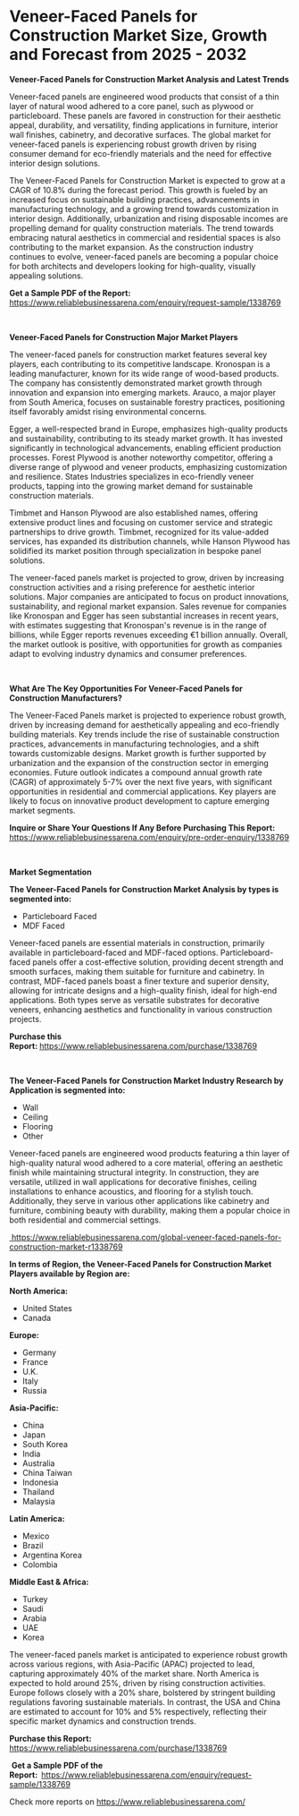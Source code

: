 <p><h1>Veneer-Faced Panels for Construction Market Size, Growth and Forecast from 2025 - 2032</h1></p><p><strong>Veneer-Faced Panels for Construction Market Analysis and Latest Trends</strong></p>
<p><p>Veneer-faced panels are engineered wood products that consist of a thin layer of natural wood adhered to a core panel, such as plywood or particleboard. These panels are favored in construction for their aesthetic appeal, durability, and versatility, finding applications in furniture, interior wall finishes, cabinetry, and decorative surfaces. The global market for veneer-faced panels is experiencing robust growth driven by rising consumer demand for eco-friendly materials and the need for effective interior design solutions.</p><p>The Veneer-Faced Panels for Construction Market is expected to grow at a CAGR of 10.8% during the forecast period. This growth is fueled by an increased focus on sustainable building practices, advancements in manufacturing technology, and a growing trend towards customization in interior design. Additionally, urbanization and rising disposable incomes are propelling demand for quality construction materials. The trend towards embracing natural aesthetics in commercial and residential spaces is also contributing to the market expansion. As the construction industry continues to evolve, veneer-faced panels are becoming a popular choice for both architects and developers looking for high-quality, visually appealing solutions.</p></p>
<p><strong>Get a Sample PDF of the Report:&nbsp;</strong> <a href="https://www.reliablebusinessarena.com/enquiry/request-sample/1338769?utm_campaign=1941&utm_medium=2&utm_source=Github&utm_content=ia&utm_term=08012025&utm_id=veneer-faced-panels-for-construction">https://www.reliablebusinessarena.com/enquiry/request-sample/1338769</a></p>
<p>&nbsp;</p>
<p><strong>Veneer-Faced Panels for Construction Major Market Players</strong></p>
<p><p>The veneer-faced panels for construction market features several key players, each contributing to its competitive landscape. Kronospan is a leading manufacturer, known for its wide range of wood-based products. The company has consistently demonstrated market growth through innovation and expansion into emerging markets. Arauco, a major player from South America, focuses on sustainable forestry practices, positioning itself favorably amidst rising environmental concerns.</p><p>Egger, a well-respected brand in Europe, emphasizes high-quality products and sustainability, contributing to its steady market growth. It has invested significantly in technological advancements, enabling efficient production processes. Forest Plywood is another noteworthy competitor, offering a diverse range of plywood and veneer products, emphasizing customization and resilience. States Industries specializes in eco-friendly veneer products, tapping into the growing market demand for sustainable construction materials.</p><p>Timbmet and Hanson Plywood are also established names, offering extensive product lines and focusing on customer service and strategic partnerships to drive growth. Timbmet, recognized for its value-added services, has expanded its distribution channels, while Hanson Plywood has solidified its market position through specialization in bespoke panel solutions.</p><p>The veneer-faced panels market is projected to grow, driven by increasing construction activities and a rising preference for aesthetic interior solutions. Major companies are anticipated to focus on product innovations, sustainability, and regional market expansion. Sales revenue for companies like Kronospan and Egger has seen substantial increases in recent years, with estimates suggesting that Kronospan's revenue is in the range of billions, while Egger reports revenues exceeding €1 billion annually. Overall, the market outlook is positive, with opportunities for growth as companies adapt to evolving industry dynamics and consumer preferences.</p></p>
<p>&nbsp;</p>
<p><strong>What Are The Key Opportunities For Veneer-Faced Panels for Construction Manufacturers?</strong></p>
<p><p>The Veneer-Faced Panels market is projected to experience robust growth, driven by increasing demand for aesthetically appealing and eco-friendly building materials. Key trends include the rise of sustainable construction practices, advancements in manufacturing technologies, and a shift towards customizable designs. Market growth is further supported by urbanization and the expansion of the construction sector in emerging economies. Future outlook indicates a compound annual growth rate (CAGR) of approximately 5-7% over the next five years, with significant opportunities in residential and commercial applications. Key players are likely to focus on innovative product development to capture emerging market segments.</p></p>
<p><strong>Inquire or Share Your Questions If Any Before Purchasing This Report:</strong> <a href="https://www.reliablebusinessarena.com/enquiry/pre-order-enquiry/1338769?utm_campaign=1941&utm_medium=2&utm_source=Github&utm_content=ia&utm_term=08012025&utm_id=veneer-faced-panels-for-construction">https://www.reliablebusinessarena.com/enquiry/pre-order-enquiry/1338769</a></p>
<p>&nbsp;</p>
<p><strong>Market Segmentation</strong></p>
<p><strong>The Veneer-Faced Panels for Construction Market Analysis by types is segmented into:</strong></p>
<p><ul><li>Particleboard Faced</li><li>MDF Faced</li></ul></p>
<p><p>Veneer-faced panels are essential materials in construction, primarily available in particleboard-faced and MDF-faced options. Particleboard-faced panels offer a cost-effective solution, providing decent strength and smooth surfaces, making them suitable for furniture and cabinetry. In contrast, MDF-faced panels boast a finer texture and superior density, allowing for intricate designs and a high-quality finish, ideal for high-end applications. Both types serve as versatile substrates for decorative veneers, enhancing aesthetics and functionality in various construction projects.</p></p>
<p><strong>Purchase this Report:&nbsp;</strong><a href="https://www.reliablebusinessarena.com/purchase/1338769?utm_campaign=1941&utm_medium=2&utm_source=Github&utm_content=ia&utm_term=08012025&utm_id=veneer-faced-panels-for-construction">https://www.reliablebusinessarena.com/purchase/1338769</a></p>
<p>&nbsp;</p>
<p><strong>The Veneer-Faced Panels for Construction Market Industry Research by Application is segmented into:</strong></p>
<p><ul><li>Wall</li><li>Ceiling</li><li>Flooring</li><li>Other</li></ul></p>
<p><p>Veneer-faced panels are engineered wood products featuring a thin layer of high-quality natural wood adhered to a core material, offering an aesthetic finish while maintaining structural integrity. In construction, they are versatile, utilized in wall applications for decorative finishes, ceiling installations to enhance acoustics, and flooring for a stylish touch. Additionally, they serve in various other applications like cabinetry and furniture, combining beauty with durability, making them a popular choice in both residential and commercial settings.</p></p>
<p><a href="https://www.reliablebusinessarena.com/global-veneer-faced-panels-for-construction-market-r1338769?utm_campaign=1941&utm_medium=2&utm_source=Github&utm_content=ia&utm_term=08012025&utm_id=veneer-faced-panels-for-construction">&nbsp;https://www.reliablebusinessarena.com/global-veneer-faced-panels-for-construction-market-r1338769</a></p>
<p><strong>In terms of Region, the Veneer-Faced Panels for Construction Market Players available by Region are:</strong></p>
<p>
    <p> <strong> North America: </strong>
        <ul>
            <li>United States</li>
            <li>Canada</li>
        </ul>
        </p> 
    <p> <strong> Europe: </strong>
        <ul>
            <li>Germany</li>
            <li>France</li>
            <li>U.K.</li>
            <li>Italy</li>
            <li>Russia</li>
        </ul>
        </p> 
    <p> <strong> Asia-Pacific: </strong>
        <ul>
            <li>China</li>
            <li>Japan</li>
            <li>South Korea</li>
            <li>India</li>
            <li>Australia</li>
            <li>China Taiwan</li>
            <li>Indonesia</li>
            <li>Thailand</li>
            <li>Malaysia</li>
        </ul>
        </p> 
    <p> <strong> Latin America: </strong>
        <ul>
            <li>Mexico</li>
            <li>Brazil</li>
            <li>Argentina Korea</li>
            <li>Colombia</li>
        </ul>
        </p> 
    <p> <strong> Middle East & Africa: </strong>
        <ul>
            <li>Turkey</li>
            <li>Saudi</li>
            <li>Arabia</li>
            <li>UAE</li>
            <li>Korea</li>
        </ul>
    </p>
    </p>
<p><p>The veneer-faced panels market is anticipated to experience robust growth across various regions, with Asia-Pacific (APAC) projected to lead, capturing approximately 40% of the market share. North America is expected to hold around 25%, driven by rising construction activities. Europe follows closely with a 20% share, bolstered by stringent building regulations favoring sustainable materials. In contrast, the USA and China are estimated to account for 10% and 5% respectively, reflecting their specific market dynamics and construction trends.</p></p>
<p><strong>Purchase this Report: </strong><a href="https://www.reliablebusinessarena.com/purchase/1338769?utm_campaign=1941&utm_medium=2&utm_source=Github&utm_content=ia&utm_term=08012025&utm_id=veneer-faced-panels-for-construction">https://www.reliablebusinessarena.com/purchase/1338769</a></p>
<p>&nbsp;<strong>Get a Sample PDF of the Report:&nbsp;&nbsp;</strong><a href="https://www.reliablebusinessarena.com/enquiry/request-sample/1338769?utm_campaign=1941&utm_medium=2&utm_source=Github&utm_content=ia&utm_term=08012025&utm_id=veneer-faced-panels-for-construction">https://www.reliablebusinessarena.com/enquiry/request-sample/1338769</a></p>
<p><strong></strong></p>
<p>Check more reports on <a href="https://www.reliablebusinessarena.com/?utm_campaign=1941&utm_medium=2&utm_source=Github&utm_content=ia&utm_term=08012025&utm_id=veneer-faced-panels-for-construction">https://www.reliablebusinessarena.com/</a></p>